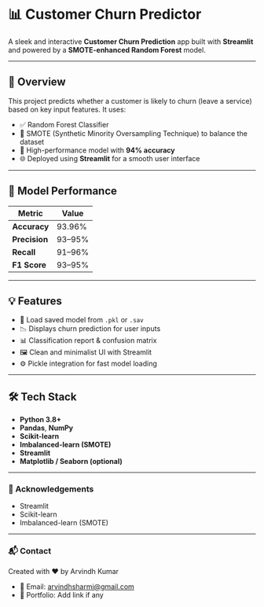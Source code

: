 # 📊 Customer Churn Predictor

A sleek and interactive **Customer Churn Prediction** app built with **Streamlit** and powered by a **SMOTE-enhanced Random Forest** model.

---

## 🚀 Overview

This project predicts whether a customer is likely to churn (leave a service) based on key input features. It uses:

- ✅ Random Forest Classifier  
- 🔁 SMOTE (Synthetic Minority Oversampling Technique) to balance the dataset  
- 🎯 High-performance model with **94% accuracy**  
- 🌐 Deployed using **Streamlit** for a smooth user interface

---

## 🧠 Model Performance

| Metric       | Value |
|--------------|-------|
| **Accuracy** | 93.96% |
| **Precision** | 93–95% |
| **Recall**    | 91–96% |
| **F1 Score**  | 93–95% |

---

## 💡 Features

- 📁 Load saved model from `.pkl` or `.sav`  
- 📉 Displays churn prediction for user inputs  
- 📊 Classification report & confusion matrix  
- 🖼️ Clean and minimalist UI with Streamlit  
- ⚙️ Pickle integration for fast model loading

---

## 🛠️ Tech Stack

- **Python 3.8+**
- **Pandas**, **NumPy**
- **Scikit-learn**
- **Imbalanced-learn (SMOTE)**
- **Streamlit**
- **Matplotlib / Seaborn (optional)**

---

### 📢 Acknowledgements
- Streamlit
- Scikit-learn
- Imbalanced-learn (SMOTE)

---

### 📬 Contact

Created with ❤️ by Arvindh Kumar

- 📧 Email: arvindhsharmi@gmail.com
- 🐍 Portfolio: Add link if any

